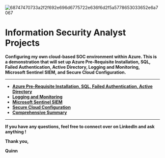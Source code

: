 ![68747470733a2f2f692e696d6775722e636f6d2f5a5778653033652e6a7067](website)

<h1>Information Security Analyst Projects</h1>

<b> Configuring my own cloud-based SOC environment within Azure. This is a demonstration that will set up Azure Pre-Requisite Installation, SQL, Failed Authentication, Active Directory, Logging and Monitoring, Microsoft Sentinel SIEM, and Secure Cloud Configuration.<b/>

---

- <b>[Azure Pre-Requisite Installation, SQL, Failed Authentication, Active Directory](website)<b>
- <b>[Logging and Monitoring](website)<b>
- <b>[Microsoft Sentinel SIEM](website)<b>
- <b>[Secure Cloud Configuration](website)<b>
- <b>[Comprehensive Summary](website)<b>

----

If you have any questions, feel free to connect over on LinkedIn and ask anything ! 

Thank you,

Quinn

